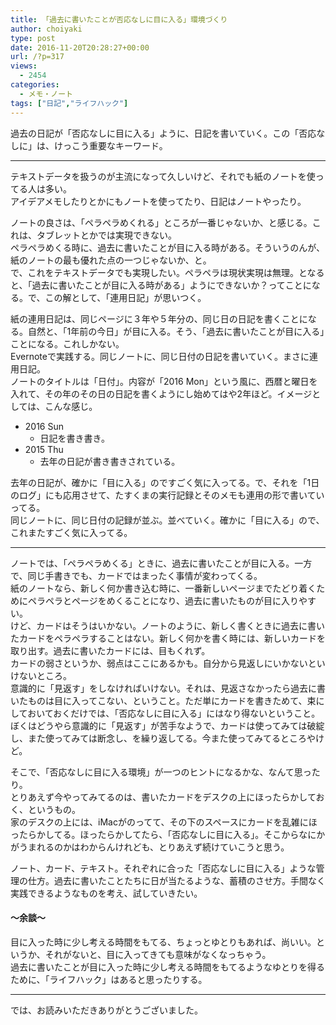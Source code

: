 ```yaml
---
title: 「過去に書いたことが否応なしに目に入る」環境づくり
author: choiyaki
type: post
date: 2016-11-20T20:28:27+00:00
url: /?p=317
views:
  - 2454
categories:
  - メモ・ノート
tags: ["日記","ライフハック"]
---
```

過去の日記が「否応なしに目に入る」ように、日記を書いていく。この「否応なしに」は、けっこう重要なキーワード。

* * *

テキストデータを扱うのが主流になって久しいけど、それでも紙のノートを使ってる人は多い。  
アイデアメモしたりとかにもノートを使ってたり、日記はノートやったり。

ノートの良さは、「ペラペラめくれる」ところが一番じゃないか、と感じる。これは、タブレットとかでは実現できない。  
ペラペラめくる時に、過去に書いたことが目に入る時がある。そういうのんが、紙のノートの最も優れた点の一つじゃないか、と。  
で、これをテキストデータでも実現したい。ペラペラは現状実現は無理。となると、「過去に書いたことが目に入る時がある」ようにできないか？ってことになる。で、この解として、「連用日記」が思いつく。

紙の連用日記は、同じページに３年や５年分の、同じ日の日記を書くことになる。自然と、「1年前の今日」が目に入る。そう、「過去に書いたことが目に入る」ことになる。これしかない。  
Evernoteで実践する。同じノートに、同じ日付の日記を書いていく。まさに連用日記。  
ノートのタイトルは「日付」。内容が「2016 Mon」という風に、西暦と曜日を入れて、その年のその日の日記を書くようにし始めてはや2年ほど。イメージとしては、こんな感じ。

  * 2016 Sun 
      * 日記を書き書き。
  * 2015 Thu 
      * 去年の日記が書き書きされている。

去年の日記が、確かに「目に入る」のですごく気に入ってる。で、それを「1日のログ」にも応用させて、たすくまの実行記録とそのメモも連用の形で書いていってる。  
同じノートに、同じ日付の記録が並ぶ。並べていく。確かに「目に入る」ので、これまたすごく気に入ってる。

* * *

ノートでは、「ペラペラめくる」ときに、過去に書いたことが目に入る。一方で、同じ手書きでも、カードではまったく事情が変わってくる。  
紙のノートなら、新しく何か書き込む時に、一番新しいページまでたどり着くためにペラペラとページをめくることになり、過去に書いたものが目に入りやすい。  
けど、カードはそうはいかない。ノートのように、新しく書くときに過去に書いたカードをペラペラすることはない。新しく何かを書く時には、新しいカードを取り出す。過去に書いたカードには、目もくれず。  
カードの弱さというか、弱点はここにあるかも。自分から見返しにいかないといけないところ。  
意識的に「見返す」をしなければいけない。それは、見返さなかったら過去に書いたものは目に入ってこない、ということ。ただ単にカードを書きためて、束にしておいておくだけでは、「否応なしに目に入る」にはなり得ないということ。  
ぼくはどうやら意識的に「見返す」が苦手なようで、カードは使ってみては破綻し、また使ってみては断念し、を繰り返してる。今また使ってみてるところやけど。

そこで、「否応なしに目に入る環境」が一つのヒントになるかな、なんて思ったり。  
とりあえず今やってみてるのは、書いたカードをデスクの上にほったらかしておく、というもの。  
家のデスクの上には、iMacがのってて、その下のスペースにカードを乱雑にほったらかしてる。ほったらかしてたら、「否応なしに目に入る」。そこからなにかがうまれるのかはわからんけれども、とりあえず続けていこうと思う。

ノート、カード、テキスト。それぞれに合った「否応なしに目に入る」ような管理の仕方。過去に書いたことたちに日が当たるような、蓄積のさせ方。手間なく実践できるようなものを考え、試していきたい。

#### 〜余談〜

目に入った時に少し考える時間をもてる、ちょっとゆとりもあれば、尚いい。というか、それがないと、目に入ってきても意味がなくなっちゃう。  
過去に書いたことが目に入った時に少し考える時間をもてるようなゆとりを得るために、「ライフハック」はあると思ったりする。

* * *

では、お読みいただきありがとうございました。